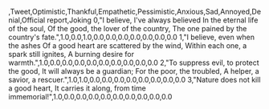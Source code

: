 ,Tweet,Optimistic,Thankful,Empathetic,Pessimistic,Anxious,Sad,Annoyed,Denial,Official report,Joking
0,"I believe, I've always believed In the eternal life of the soul, Of the good, the lover of the country, The one pained by the country's fate.",1.0,0.0,1.0,0.0,0.0,0.0,0.0,0.0,0.0,0.0
1,"I believe, even when the ashes Of a good heart are scattered by the wind, Within each one, a spark still ignites, A burning desire for warmth.",1.0,0.0,0.0,0.0,0.0,0.0,0.0,0.0,0.0,0.0
2,"To suppress evil, to protect the good, It will always be a guardian; For the poor, the troubled, A helper, a savior, a rescuer.",1.0,1.0,0.0,0.0,0.0,0.0,0.0,0.0,0.0,0.0
3,"Nature does not kill a good heart, It carries it along, from time immemorial!",1.0,0.0,0.0,0.0,0.0,0.0,0.0,0.0,0.0,0.0
